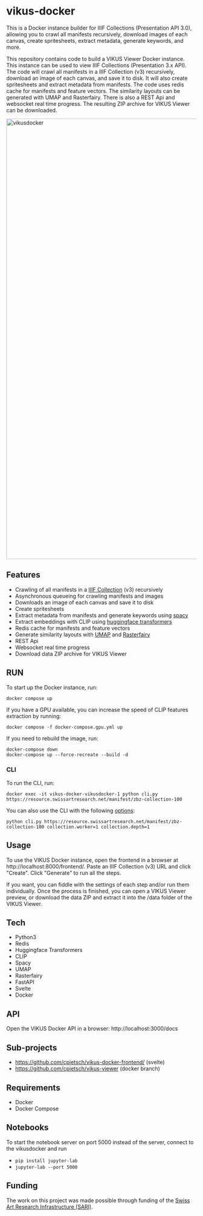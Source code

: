 # vikus-docker
This is a Docker instance builder for IIIF Collections (Presentation API 3.0), allowing you to crawl all manifests recursively, download images of each canvas, create spritesheets, extract metadata, generate keywords, and more.

This repository contains code to build a VIKUS Viewer Docker instance. This instance can be used to view IIIF Collections (Presentation 3.x API). The code will crawl all manifests in a IIIF Collection (v3) recursively, download an image of each canvas, and save it to disk. It will also create spritesheets and extract metadata from manifests. The code uses redis cache for manifests and feature vectors. The similarity layouts can be generated with UMAP and Rasterfairy. There is also a REST Api and websocket real time progress.
The resulting ZIP archive for VIKUS Viewer can be downloaded.

<img width="1166" alt="vikusdocker" src="https://user-images.githubusercontent.com/129529/186490880-1dffef6b-ba03-479c-985d-d32941d440b7.png">


## Features

- Crawling of all manifests in a [IIIF Collection](https://iiif.io/api/presentation/3.0/) (v3) recursively
- Asynchronous queueing for crawling manifests and images
- Downloads an image of each canvas and save it to disk
- Create spritesheets
- Extract metadata from manifests and generate keywords using [spacy](https://spacy.io/models/xx)
- Extract embeddings with CLIP using [huggingface transformers](https://huggingface.co/docs/transformers/model_doc/clip)
- Redis cache for manifests and feature vectors
- Generate similarity layouts with [UMAP](https://umap-learn.readthedocs.io/en/latest/) and [Rasterfairy](https://github.com/Quasimondo/RasterFairy)
- REST Api
- Websocket real time progress
- Download data ZIP archive for VIKUS Viewer

## RUN

To start up the Docker instance, run:

```
docker compose up
```

If you have a GPU available, you can increase the speed of CLIP features extraction by running:

```
docker compose -f docker-compose.gpu.yml up
```

If you need to rebuild the image, run:

```
docker-compose down
docker-compose up --force-recreate --build -d
```

### CLI

To run the CLI, run:

```
docker exec -it vikus-docker-vikusdocker-1 python cli.py https://resource.swissartresearch.net/manifest/zbz-collection-100
```
You can also use the CLI with the following [options](https://github.com/cpietsch/vikus-docker/blob/main/scripts/files/defaults.json):

```
python cli.py https://resource.swissartresearch.net/manifest/zbz-collection-100 collection.worker=1 collection.depth=1
```

## Usage

To use the VIKUS Docker instance, open the frontend in a browser at http://localhost:8000/frontend/. Paste an IIIF Collection (v3) URL and click "Create". Click "Generate" to run all the steps.

If you want, you can fiddle with the settings of each step and/or run them individually. Once the process is finished, you can open a VIKUS Viewer preview, or download the data ZIP and extract it into the /data folder of the VIKUS Viewer.

## Tech
- Python3
- Redis
- Huggingface Transformers
- CLIP
- Spacy
- UMAP
- Rasterfairy
- FastAPI
- Svelte
- Docker

## API
Open the VIKUS Docker API in a browser:
http://localhost:3000/docs


## Sub-projects
- https://github.com/cpietsch/vikus-docker-frontend/ (svelte)
- https://github.com/cpietsch/vikus-viewer (docker branch)

## Requirements
- Docker
- Docker Compose

## Notebooks
To start the notebook server on port 5000 instead of the server, connect to the vikusdocker and run
- `pip install jupyter-lab`
- `jupyter-lab --port 5000`

## Funding
The work on this project was made possible through funding of the [Swiss Art Research Infrastructure (SARI)](https://swissartresearch.net/).
